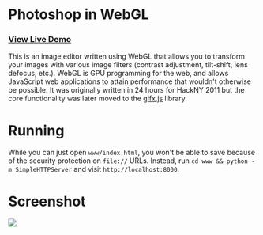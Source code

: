 # Photoshop in WebGL

### [View Live Demo](http://joooooon.dothome.co.kr/webgl-filter/www/)

This is an image editor written using WebGL that allows you to transform your images with various image filters (contrast adjustment, tilt-shift, lens defocus, etc.). WebGL is GPU programming for the web, and allows JavaScript web applications to attain performance that wouldn't otherwise be possible. It was originally written in 24 hours for HackNY 2011 but the core functionality was later moved to the [glfx.js](http://github.com/evanw/glfx.js) library.

# Running

While you can just open `www/index.html`, you won't be able to save because of the security protection on `file://` URLs. Instead, run `cd www && python -m SimpleHTTPServer` and visit `http://localhost:8000`.

# Screenshot

![](https://github.com/evanw/webgl-filter/raw/master/screenshot.png)
